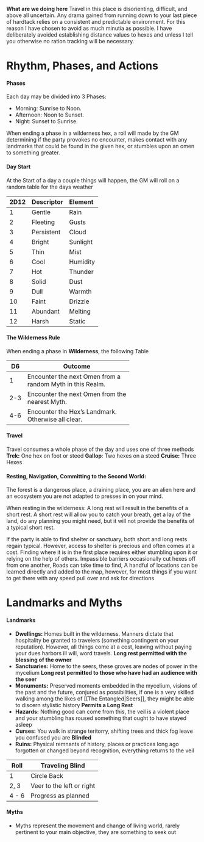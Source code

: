 

**What are we doing here**
Travel in this place is disorienting, difficult, and above all uncertain. Any drama gained from running down to your last piece of hardtack relies on a consistent and predictable environment. For this reason I have chosen to avoid as much minutia as possible. I have deliberately avoided establishing distance values to hexes and unless I tell you otherwise no ration tracking will be necessary.
# Rhythm, Phases, and Actions
#### Phases
Each day may be divided into 3 Phases:
- Morning: Sunrise to Noon.
- Afternoon: Noon to Sunset.
- Night: Sunset to Sunrise.

 When ending a phase in a wilderness hex, a roll will made by the GM determining if the party provokes no encounter, makes contact with any landmarks that could be found in the given hex, or stumbles upon an omen to something greater.

#### Day Start
 At the Start of a day a couple things will happen, the GM will roll on a random table for the days weather

| 2D12 | Descriptor | Element  |
| :--- | :--------- | :------- |
| 1    | Gentle     | Rain     |
| 2    | Fleeting   | Gusts    |
| 3    | Persistent | Cloud    |
| 4    | Bright     | Sunlight |
| 5    | Thin       | Mist     |
| 6    | Cool       | Humidity |
| 7    | Hot        | Thunder  |
| 8    | Solid      | Dust     |
| 9    | Dull       | Warmth   |
| 10   | Faint      | Drizzle  |
| 11   | Abundant   | Melting  |
| 12   | Harsh      | Static   |
#### The Wilderness Rule 
When ending a phase in **Wilderness**, the following Table

| D6  | Outcome                                                      |
| --- | ------------------------------------------------------------ |
| 1   | Encounter the next Omen from a<br>random Myth in this Realm. |
| 2-3 | Encounter the next Omen from the<br>nearest Myth.            |
| 4-6 | Encounter the Hex’s Landmark.<br>Otherwise all clear.        |

#### Travel
Travel consumes a whole phase of the day and uses one of three methods
**Trek:** One hex on foot or steed
**Gallop**: Two hexes on a steed 
**Cruise:** Three Hexes
#### Resting, Navigation, Committing to the Second World:

The forest is a dangerous place, a draining place, you are an alien here and an ecosystem you are not adapted to presses in on your mind. 

When resting in the wilderness:
A long rest will result in the benefits of a short rest. A short rest will allow you to catch your breath, get a lay of the land, do any planning you might need, but it will not provide the benefits of a typical short rest.

If the party is able to find shelter or sanctuary, both short and long rests regain typical. However, access to shelter is precious and often comes at a cost. Finding where it is in the first place requires either stumbling upon it or relying on the help of others. Impassible barriers occasionally cut hexes off from one another, Roads can take time to find, A handful of locations can be learned directly and added to the map, however, for most things if you want to get there with any speed pull over and ask for directions

# Landmarks and Myths
#### Landmarks
- **Dwellings:** Homes built in the wilderness. Manners dictate that hospitality be granted to travelers (something contingent on your reputation). However, all things come at a cost, leaving without paying your dues harbors ill will, word travels. **Long rest permitted with the blessing of the owner**
- **Sanctuaries:**  Home to the seers, these groves are nodes of power in the mycelium **Long rest permitted to those who have had an audience with the seer**
- **Monuments:** Preserved moments embedded in the mycelium, visions of the past and the future, conjured as possibilities, if one is a very skilled walking among the likes of [[The Entangled|Seers]], they might be able to discern stylistic history **Permits a Long Rest**
- **Hazards:** Nothing good can come from this, the veil is a violent place and your stumbling has roused something that ought to have stayed asleep
- **Curses:** You walk in strange teritorry, shifting trees and thick fog leave you confused you are **Blinded**
- **Ruins:** Physical remnants of history, places or practices long ago forgotten or changed beyond recognition, everything returns to the veil

| Roll  | Traveling Blind           |
| ----- | ------------------------- |
| 1     | Circle Back               |
| 2, 3  | Veer to the left or right |
| 4 - 6 | Progress as planned       |

#### Myths
- Myths represent the movement and change of living world, rarely pertinent to your main objective, they are something to seek out 



